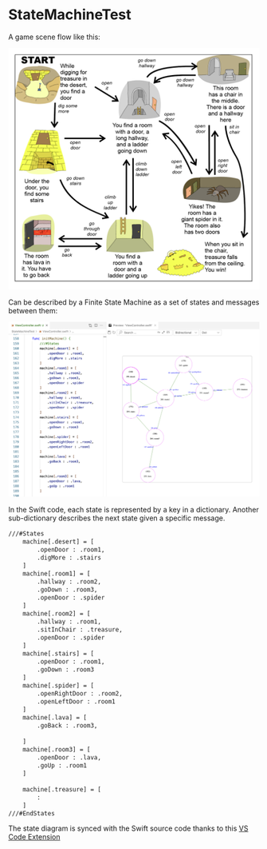 # StateMachineTest

A game scene flow like this:

<img src="fsm-game.png" alt="drawing" width="600"/>

Can be described by a Finite State Machine as a set of states and messages between them:

<img src="demo.png" alt="drawing" width="800"/>

In the Swift code, each state is represented by a key in a dictionary.
Another sub-dictionary describes the next state given a specific message.

```
///#States
    machine[.desert] = [
        .openDoor : .room1,
        .digMore : .stairs
    ]
    machine[.room1] = [
        .hallway : .room2,
        .goDown : .room3,
        .openDoor : .spider
    ]
    machine[.room2] = [
        .hallway : .room1,
        .sitInChair : .treasure,
        .openDoor : .spider
    ]
    machine[.stairs] = [
        .openDoor : .room1,
        .goDown : .room3
    ]
    machine[.spider] = [
        .openRightDoor : .room2,
        .openLeftDoor : .room1
    ]
    machine[.lava] = [
        .goBack : .room3,
        
    ]
    machine[.room3] = [
        .openDoor : .lava,
        .goUp : .room1
    ]

    machine[.treasure] = [
        :
    ]
///#EndStates
```

The state diagram is synced with the Swift source code thanks to this [VS Code Extension](https://marketplace.visualstudio.com/items?itemName=huse360.fsm-swift-preview)